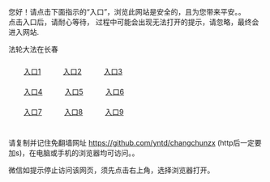 您好！请点击下面指示的“入口”，浏览此网站是安全的，且为您带来平安。。 <br/>
点击入口后，请耐心等待， 过程中可能会出现无法打开的提示，请忽略，最终会进入网站. </br>

法轮大法在长春<br/>
<div style="padding:10px"><a style="margin:20px" target="_blank" href="https://d2tg2s70it9fav.cloudfront.net/2Qpsp?rmluc" id="ccLink1" rel="nofollow">入口1</a> <a target="_blank" style="margin:20px" href="https://d31agvkdpvq4ke.cloudfront.net/2Qpsp?vhcdmb" id="ccLink2" rel="nofollow">入口2</a> <a style="margin:20px" target="_blank" href="https://d3adq8p8q3i1fx.cloudfront.net/2Qpsp?vjldcxi" id="ccLink3" rel="nofollow">入口3</a></div>

<div style="padding:10px" ><a style="margin:20px" target="_blank" href="https://d2tg2s70it9fav.cloudfront.net/2Qpsp?rmluc" id="ccLink4" rel="nofollow">入口4</a> <a style="margin:20px" href="https://d31agvkdpvq4ke.cloudfront.net/2Qpsp?vhcdmb" target="_blank" id="ccLink5" rel="nofollow">入口5</a> <a style="margin:20px" href="https://d3adq8p8q3i1fx.cloudfront.net/2Qpsp?vjldcxi" target="_blank" id="ccLink6" rel="nofollow">入口6</a></div>

<div style="padding:10px"><a style="margin:20px" target="_blank" href="https://d2tg2s70it9fav.cloudfront.net/2Qpsp?rmluc" id="ccLink7" rel="nofollow">入口7</a> <a style="margin:20px" href="https://d31agvkdpvq4ke.cloudfront.net/2Qpsp?vhcdmb" target="_blank" id="ccLink8" rel="nofollow">入口8</a> <a style="margin:20px" target="_blank" href="https://d3adq8p8q3i1fx.cloudfront.net/2Qpsp?vjldcxi" id="ccLink9" rel="nofollow">入口9</a></div>

<br/>



请复制并记住免翻墙网址 https://github.com/yntd/changchunzx (http后一定要加s)，在电脑或手机的浏览器均可访问。。<br/>

微信如提示停止访问该网页，须先点击右上角，选择浏览器打开。
